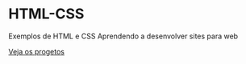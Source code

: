 # HTML-CSS
 Exemplos de HTML e CSS
 Aprendendo a desenvolver sites para web


<a href="http://marcosoliveira404.github.io/HTML-CSS/00-index/index.html">Veja os progetos</a>